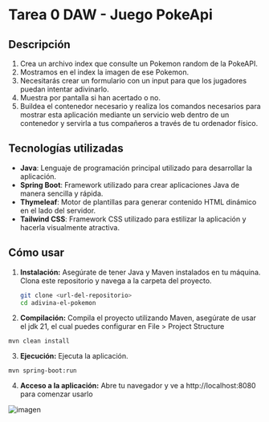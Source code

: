 # Tarea 0 DAW - Juego PokeApi

## Descripción

1. Crea un archivo index que consulte un Pokemon random de la PokeAPI.
2. Mostramos en el index la imagen de ese Pokemon.
3. Necesitarás crear un formulario con un input para que los jugadores puedan intentar adivinarlo.
4. Muestra por pantalla si han acertado o no.
5. Buildea el contenedor necesario y realiza los comandos necesarios para mostrar esta aplicación mediante un servicio web dentro de un contenedor y servirla a tus compañeros a través de tu ordenador físico.

## Tecnologías utilizadas

- **Java**: Lenguaje de programación principal utilizado para desarrollar la aplicación.
- **Spring Boot**: Framework utilizado para crear aplicaciones Java de manera sencilla y rápida.
- **Thymeleaf**: Motor de plantillas para generar contenido HTML dinámico en el lado del servidor.
- **Tailwind CSS**: Framework CSS utilizado para estilizar la aplicación y hacerla visualmente atractiva.

## Cómo usar

1. **Instalación:** Asegúrate de tener Java y Maven instalados en tu máquina. Clona este repositorio y navega a la carpeta del proyecto.
   ```bash
   git clone <url-del-repositorio>
   cd adivina-el-pokemon

2. **Compilación:** Compila el proyecto utilizando Maven, asegúrate de usar el jdk 21, el cual puedes configurar en File > Project Structure

```
mvn clean install
```

3. **Ejecución:** Ejecuta la aplicación.

```mvn spring-boot:run```

4. **Acceso a la aplicación:** Abre tu navegador y ve a http://localhost:8080 para comenzar usarlo

![imagen](https://github.com/user-attachments/assets/45269333-d45f-4f12-be16-3d7e2953efe9)



